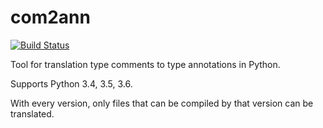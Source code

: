 com2ann
=======

[![Build Status](https://travis-ci.org/ilevkivskyi/com2ann.svg)](https://travis-ci.org/ilevkivskyi/com2ann)

Tool for translation type comments to type annotations in Python.

Supports Python 3.4, 3.5, 3.6.

With every version, only files that can be compiled by that version can be
translated.
